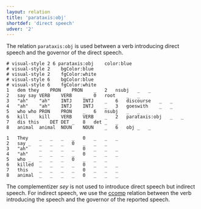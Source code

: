 ```yaml
---
layout: relation
title: 'parataxis:obj'
shortdef: 'direct speech'
udver: '2'
---
```


The relation `parataxis:obj` is used between a verb introducing direct speech and the governor of the direct speech.

~~~ conllu
# visual-style 2 6 parataxis:obj	color:blue
# visual-style 2	bgColor:blue
# visual-style 2	fgColor:white
# visual-style 6	bgColor:blue
# visual-style 6	fgColor:white
1	dem	they	PRON	PRON	_	2	nsubj	_	_
2	say	say	VERB	VERB	_	0	root	_	_
3	"ah"	"ah"	INTJ	INTJ	_	6	discourse	_	_
4	"ah"	"ah"	INTJ	INTJ	_	3	goeswith	_	_
5	who	who	PRON	PRON	_	6	nsubj	_	_
6	kill	kill	VERB	VERB	_	2	parataxis:obj	_	_
7	dis	this	DET	DET	_	8	det	_	_
8	animal	animal	NOUN	NOUN	_	6	obj	_	_

1	They	_	_	_	_	0	_	_	_
2	say	_	_	_	_	0	_	_	_
3	"ah"	_	_	_	_	0	_	_	_
4	"ah"	_	_	_	_	0	_	_	_
5	who	_	_	_	_	0	_	_	_
6	killed	_	_	_	_	0	_	_	_
7	this	_	_	_	_	0	_	_	_
8	animal	_	_	_	_	0	_	_	_
~~~


The complementizer _sey_ is not used to introduce direct speech but indirect speech. For indirect speech, we use the [ccomp]() relation between the verb introducing the speech and the governor of the reported speech.
